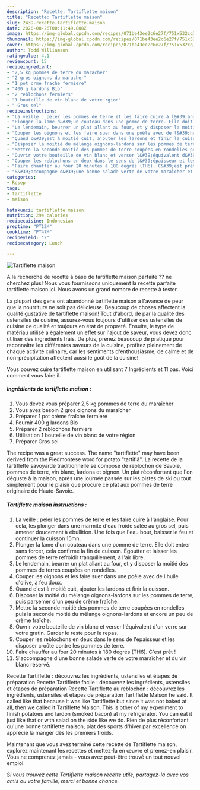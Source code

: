 ```yaml
---
description: "Recette: Tartiflette maison"
title: "Recette: Tartiflette maison"
slug: 2439-recette-tartiflette-maison
date: 2020-08-26T00:11:49.808Z
image: https://img-global.cpcdn.com/recipes/071be43ee2c6e27f/751x532cq70/tartiflette-maison-photo-principale-de-la-recette.jpg
thumbnail: https://img-global.cpcdn.com/recipes/071be43ee2c6e27f/751x532cq70/tartiflette-maison-photo-principale-de-la-recette.jpg
cover: https://img-global.cpcdn.com/recipes/071be43ee2c6e27f/751x532cq70/tartiflette-maison-photo-principale-de-la-recette.jpg
author: Todd Williamson
ratingvalue: 4.1
reviewcount: 15
recipeingredient:
- "2,5 kg pommes de terre du maracher"
- "2 gros oignons du maracher"
- "1 pot crme frache fermiere"
- "400 g lardons Bio"
- "2 reblochons fermiers"
- "1 bouteille de vin blanc de votre rgion"
- " Gros sel"
recipeinstructions:
- "La veille : peler les pommes de terre et les faire cuire à l&#39;anglaise. Pour cela, les plonger dans une marmite d&#39;eau froide salée au gros sel, puis amener doucement à ébullition. Une fois que l&#39;eau bout, baisser le feu et continuer la cuisson 15mn."
- "Plonger la lame d&#39;un couteau dans une pomme de terre. Elle doit entrer sans forcer, cela confirme la fin de cuisson. Égoutter et laisser les pommes de terre refroidir tranquillement, à l&#39;air libre."
- "Le lendemain, beurrer un plat allant au four, et y disposer la moitié des pommes de terres coupées en rondelles."
- "Couper les oignons et les faire suer dans une poêle avec de l&#39;huile d&#39;olive, à feu doux."
- "Quand c&#39;est à moitié cuit, ajouter les lardons et finir la cuisson."
- "Disposer la moitié du mélange oignons-lardons sur les pommes de terre, puis parsemer d&#39;un peu de crème fraîche."
- "Mettre la seconde moitié des pommes de terre coupées en rondelles puis la seconde moitié du mélange oignons-lardons et encore un peu de crème fraîche."
- "Ouvrir votre bouteille de vin blanc et verser l&#39;équivalent d&#39;un verre sur votre gratin. Garder le reste pour le repas."
- "Couper les reblochons en deux dans le sens de l&#39;épaisseur et les disposer croûte contre les pommes de terre."
- "Faire chauffer au four 20 minutes à 180 degrés (TH6). C&#39;est prêt !"
- "S&#39;accompagne d&#39;une bonne salade verte de votre maraîcher et du vin blanc réservé."
categories:
- Resep
tags:
- tartiflette
- maison

katakunci: tartiflette maison 
nutrition: 294 calories
recipecuisine: Indonesian
preptime: "PT12M"
cooktime: "PT47M"
recipeyield: "2"
recipecategory: Lunch

---
```



![Tartiflette maison](https://img-global.cpcdn.com/recipes/071be43ee2c6e27f/751x532cq70/tartiflette-maison-photo-principale-de-la-recette.jpg)

A la recherche de recette à base de tartiflette maison parfaite ?? ne cherchez plus! Nous vous fournissons uniquement la recette parfaite tartiflette maison ici. Nous avons un grand nombre de recette à tester.

La plupart des gens ont abandonné tartiflette maison à l'avance de peur que la nourriture ne soit pas délicieuse. Beaucoup de choses affectent la qualité gustative de tartiflette maison! Tout d'abord, de par la qualité des ustensiles de cuisine, assurez-vous toujours d'utiliser des ustensiles de cuisine de qualité et toujours en état de propreté. Ensuite, le type de matériau utilisé a également un effet sur l'ajout de saveur, vous devez donc utiliser des ingrédients frais. De plus, prenez beaucoup de pratique pour reconnaître les différentes saveurs de la cuisine, profitez pleinement de chaque activité culinaire, car les sentiments d'enthousiasme, de calme et de non-précipitation affectent aussi le goût de la cuisine!

<!--inarticleads1-->

Vous pouvez cuire tartiflette maison en utilisant 7 Ingrédients et 11 pas. Voici comment vous faire il.

##### Ingrédients de tartiflette maison :

1. Vous devez vous préparer 2,5 kg pommes de terre du maraîcher
1. Vous avez besoin 2 gros oignons du maraîcher
1. Préparer 1 pot crème fraîche fermiere
1. Fournir 400 g lardons Bio
1. Préparer 2 reblochons fermiers
1. Utilisation 1 bouteille de vin blanc de votre région
1. Préparer  Gros sel


The recipe was a great success. The name &#34;tartiflette&#34; may have been derived from the Piedmontese word for potato &#34;tartiflâ&#34;. La recette de la tartiflette savoyarde traditionnelle se compose de reblochon de Savoie, pommes de terre, vin blanc, lardons et oignon. Un plat réconfortant que l&#39;on déguste à la maison, après une journée passée sur les pistes de ski ou tout simplement pour le plaisir que procure ce plat aux pommes de terre originaire de Haute-Savoie. 

<!--inarticleads2-->

##### Tartiflette maison instructions :

1. La veille : peler les pommes de terre et les faire cuire à l&#39;anglaise. Pour cela, les plonger dans une marmite d&#39;eau froide salée au gros sel, puis amener doucement à ébullition. Une fois que l&#39;eau bout, baisser le feu et continuer la cuisson 15mn.
1. Plonger la lame d&#39;un couteau dans une pomme de terre. Elle doit entrer sans forcer, cela confirme la fin de cuisson. Égoutter et laisser les pommes de terre refroidir tranquillement, à l&#39;air libre.
1. Le lendemain, beurrer un plat allant au four, et y disposer la moitié des pommes de terres coupées en rondelles.
1. Couper les oignons et les faire suer dans une poêle avec de l&#39;huile d&#39;olive, à feu doux.
1. Quand c&#39;est à moitié cuit, ajouter les lardons et finir la cuisson.
1. Disposer la moitié du mélange oignons-lardons sur les pommes de terre, puis parsemer d&#39;un peu de crème fraîche.
1. Mettre la seconde moitié des pommes de terre coupées en rondelles puis la seconde moitié du mélange oignons-lardons et encore un peu de crème fraîche.
1. Ouvrir votre bouteille de vin blanc et verser l&#39;équivalent d&#39;un verre sur votre gratin. Garder le reste pour le repas.
1. Couper les reblochons en deux dans le sens de l&#39;épaisseur et les disposer croûte contre les pommes de terre.
1. Faire chauffer au four 20 minutes à 180 degrés (TH6). C&#39;est prêt !
1. S&#39;accompagne d&#39;une bonne salade verte de votre maraîcher et du vin blanc réservé.


Recette Tartiflette : découvrez les ingrédients, ustensiles et étapes de préparation Recette Tartiflette facile : découvrez les ingrédients, ustensiles et étapes de préparation Recette Tartiflette au reblochon : découvrez les ingrédients, ustensiles et étapes de préparation Tartiflette Maison he said. It called like that because it was like Tartiflette but since it was not baked at all, then we called it Tartiflette Maison. This is other of my experiment to finish potatoes and lardon (smoked bacon) at my refrigerator. You can eat it just like that or with salad on the side like we do. Rien de plus réconfortant qu&#39;une bonne tartiflette maison, plat des sports d&#39;hiver par excellence on apprécie la manger dès les premiers froids. 

<!--inarticleads1-->

<p>
Maintenant que vous avez terminé cette recette de Tartiflette maison, explorez maintenant les recettes et mettez-la en œuvre et prenez-en plaisir. Vous ne comprenez jamais - vous avez peut-être trouvé un tout nouvel emploi.
</p>

<p>
<i>Si vous trouvez cette Tartiflette maison recette utile, partagez-la avec vos amis ou votre famille, merci et bonne chance.</i>
</p>
